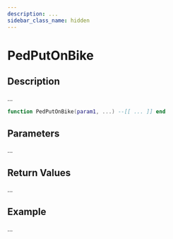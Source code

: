 ```yaml
---
description: ...
sidebar_class_name: hidden
---
```


# PedPutOnBike

## Description

...

```lua
function PedPutOnBike(param1, ...) --[[ ... ]] end
```

## Parameters

...

## Return Values

...

## Example

...

